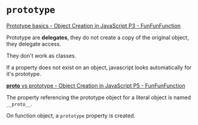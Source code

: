 # `prototype`

[Prototype basics - Object Creation in JavaScript P3 - FunFunFunction](https://www.youtube.com/watch?v=YkoelSTUy7A&index=3&list=PL0zVEGEvSaeHBZFy6Q8731rcwk0Gtuxub)

Prototype are **delegates**, they do not create a copy of the original object, they delegate access.

They don't work as classes.

If a property does not exist on an object, javascript looks automatically for it's prototype.

[__proto__ vs prototype - Object Creation in JavaScript P5 - FunFunFunction](https://www.youtube.com/watch?v=DqGwxR_0d1M&list=PL0zVEGEvSaeHBZFy6Q8731rcwk0Gtuxub&index=5)

The property referencing the prototype object for a literal object is named `__proto__`.

On function object, a `prototype` property is created.
